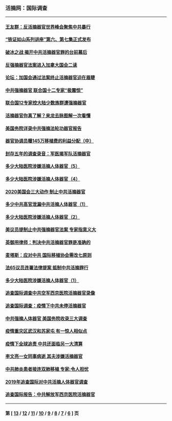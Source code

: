 ### 活摘网：国际调查
---
#### [王友群：反活摘器官世界峰会聚焦中共暴行](../../pages/nf5947/n13250738.md?02110430) 
#### [“铁证如山系列讲座”第六、第七集正式发布](../../pages/nf5947/n13106287.md?02110430) 
#### [破冰之战 揭开中共活摘器官罪的台前幕后](../../pages/nf5947/n13082457.md?02110430) 
#### [反强摘器官法案进入加拿大国会二读](../../pages/nf5947/n13033450.md?02110430) 
#### [论坛：加国会通过法案终止活摘器官迫在眉睫](../../pages/nf5947/n13029839.md?02110430) 
#### [中共强摘器官 联合国十二专家“极震惊”](../../pages/nf5947/n13024313.md?02110430) 
#### [联合国12专家控大陆少数族群遭强摘器官](../../pages/nf5947/n13023877.md?02110430) 
#### [活摘器官你真了解？来龙去脉图解一次看懂](../../pages/nf5947/n13013820.md?02110430) 
#### [美国务院详录中共强摘法轮功器官报告](../../pages/nf5947/n12944519.md?02110430) 
#### [器官协调员曝145万移植费的利益分配（中）](../../pages/nf5947/n12894547.md?02110430) 
#### [封存五年的调查录音：军医揭军队活摘器官](../../pages/nf5947/n12798692.md?02110430) 
#### [多少大陆医院涉嫌活摘人体器官（5）](../../pages/nf5947/n12768383.md?02110430) 
#### [多少大陆医院涉嫌活摘人体器官（4）](../../pages/nf5947/n12664434.md?02110430) 
#### [2020美国会三大动作 制止中共活摘器官](../../pages/nf5947/n12682004.md?02110430) 
#### [多少中共高官泄漏中共活摘人体器官（1）](../../pages/nf5947/n12671234.md?02110430) 
#### [多少大陆医院涉嫌活摘人体器官（2）](../../pages/nf5947/n12655589.md?02110430) 
#### [美议员提制止中共强摘器官法案 专家指意义大](../../pages/nf5947/n12630561.md?02110430) 
#### [英御用律师：判决中共活摘器官罪是准确的](../../pages/nf5947/n12580740.md?02110430) 
#### [麦塔斯：应对中共 国际移植协会需改七原则](../../pages/nf5947/n12514711.md?02110430) 
#### [法65议员连署法律提案 抵制中共活摘罪行](../../pages/nf5947/n12437047.md?02110430) 
#### [多少大陆医院涉嫌活摘人体器官（1）](../../pages/nf5947/n12414284.md?02110430) 
#### [追查国际调查中共空军西京医院活摘器官录像](../../pages/nf5947/n12348837.md?02110430) 
#### [追查国际调查：疫情下中共未停活摘器官](../../pages/nf5947/n12273415.md?02110430) 
#### [中共强摘人体器官 美国务院收录三大调查](../../pages/nf5947/n12181488.md?02110430) 
#### [疫情重灾区武汉和苏家屯 有一惊人相似点](../../pages/nf5947/n12150824.md?02110430) 
#### [疫情下全球追责 中共还面临另一大清算](../../pages/nf5947/n12070397.md?02110430) 
#### [李文亮一女同事病逝 其夫涉嫌活摘器官](../../pages/nf5947/n11957882.md?02110430) 
#### [中共肺炎患者接连双肺移植 专家:令人担忧](../../pages/nf5947/n11945516.md?02110430) 
#### [2019年追查国际对中共活摘人体器官调查](../../pages/nf5947/n11917733.md?02110430) 
#### [追查国际报告：中共解放军西京医院活摘器官](../../pages/nf5947/n11838359.md?02110430) 

---
#### 第 [ [13](./13.md?02110430) / [12](./12.md?02110430) / [11](./11.md?02110430) / [10](./10.md?02110430) / [9](./9.md?02110430) / [8](./8.md?02110430) / [7](./7.md?02110430) / [6](./6.md?02110430) ] 页
